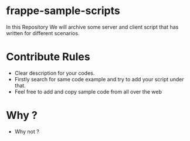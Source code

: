 # frappe-sample-scripts
In this Repository We will archive some server and client script that has written for different scenarios.

# Contribute Rules
- Clear description for your codes.
- Firstly search for same code example and try to add your script under that.
- Feel free to add and copy sample code from all over the web 

# Why ?
- Why not ?
